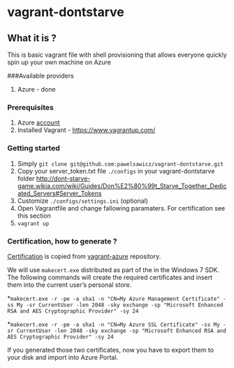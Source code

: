 # vagrant-dontstarve
## What it is ?
This is basic vagrant file with shell provisioning that allows everyone quickly spin up your own machine on Azure

###Available providers 
1. Azure - done

### Prerequisites
1. Azure [account](https://account.windowsazure.com)
2. Installed Vagrant - https://www.vagrantup.com/

### Getting started

1. Simply ```git clone git@github.com:pawelsawicz/vagrant-dontstarve.git```
2. Copy your server_token.txt file ```./configs``` in your vagrant-dontstarve folder http://dont-starve-game.wikia.com/wiki/Guides/Don%E2%80%99t_Starve_Together_Dedicated_Servers#Server_Tokens
3. Customize ```./configs/settings.ini``` (optional)
4. Open Vagrantfile and change fallowing paramaters. For certification see this section
5. ```vagrant up```

### Certification, how to generate ?
[Certification](https://github.com/MSOpenTech/vagrant-azure#certificate-generation) is copied from [vagrant-azure](https://github.com/MSOpenTech/vagrant-azure) repository.

We will use ```makecert.exe``` distributed as part of the in the Windows 7 SDK. The following commands will create the required certificates and insert them into the current user’s personal store.

*```makecert.exe -r -pe -a sha1 -n "CN=My Azure Management Certificate" -ss My -sr CurrentUser -len 2048 -sky exchange -sp "Microsoft Enhanced RSA and AES Cryptographic Provider" -sy 24```

*```makecert.exe -r -pe -a sha1 -n "CN=My Azure SSL Certificate" -ss My -sr CurrentUser -len 2048 -sky exchange -sp "Microsoft Enhanced RSA and AES Cryptographic Provider" -sy 24```

If you generated those two certificates, now you have to export them to your disk and import into Azure Portal.
